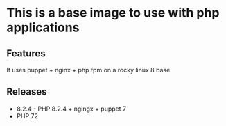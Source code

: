 # This is a base image to use with php applications 

## Features

It uses puppet + nginx + php fpm on a rocky linux 8 base

## Releases
* 8.2.4 - PHP 8.2.4 + ngingx + puppet 7
* PHP 72